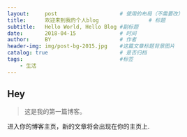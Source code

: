 ```yaml
---
layout:     post   				    # 使用的布局（不需要改）
title:      欢迎来到我的个人blog 				# 标题 
subtitle:   Hello World, Hello Blog #副标题
date:       2018-04-15 				# 时间
author:     BY 						# 作者
header-img: img/post-bg-2015.jpg 	#这篇文章标题背景图片
catalog: true 						# 是否归档
tags:								#标签
    - 生活
---
```


## Hey
>这是我的第一篇博客。

进入你的博客主页，新的文章将会出现在你的主页上.
